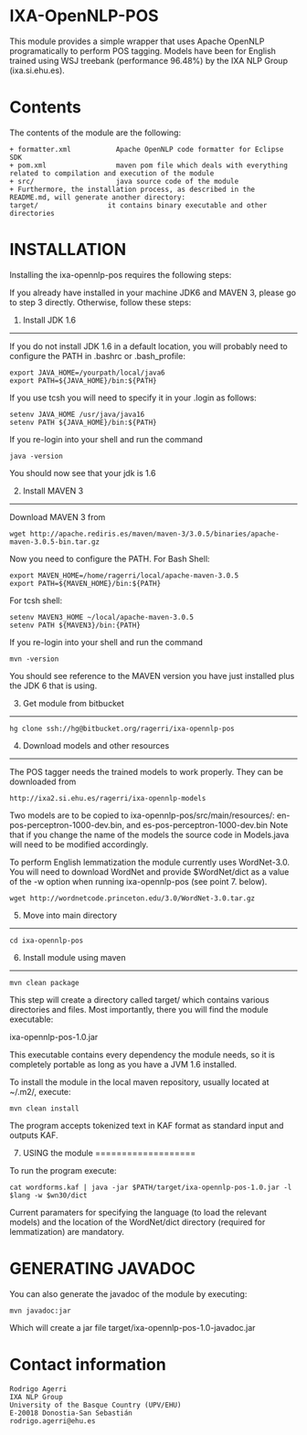 
IXA-OpenNLP-POS
===========

This module provides a simple wrapper that uses Apache OpenNLP
programatically to perform POS tagging.
Models have been for English trained using WSJ treebank (performance 96.48%)
by the IXA NLP Group (ixa.si.ehu.es).

Contents
========

The contents of the module are the following:

    + formatter.xml           Apache OpenNLP code formatter for Eclipse SDK
    + pom.xml                 maven pom file which deals with everything related to compilation and execution of the module
    + src/                    java source code of the module
    + Furthermore, the installation process, as described in the README.md, will generate another directory:
    target/                 it contains binary executable and other directories



INSTALLATION
============

Installing the ixa-opennlp-pos requires the following steps:

If you already have installed in your machine JDK6 and MAVEN 3, please go to step 3
directly. Otherwise, follow these steps:

1. Install JDK 1.6
-------------------

If you do not install JDK 1.6 in a default location, you will probably need to configure the PATH in .bashrc or .bash_profile:

````shell
export JAVA_HOME=/yourpath/local/java6
export PATH=${JAVA_HOME}/bin:${PATH}
````

If you use tcsh you will need to specify it in your .login as follows:

````shell
setenv JAVA_HOME /usr/java/java16
setenv PATH ${JAVA_HOME}/bin:${PATH}
````

If you re-login into your shell and run the command

````shell
java -version
````

You should now see that your jdk is 1.6

2. Install MAVEN 3
------------------

Download MAVEN 3 from

````shell
wget http://apache.rediris.es/maven/maven-3/3.0.5/binaries/apache-maven-3.0.5-bin.tar.gz
````

Now you need to configure the PATH. For Bash Shell:

````shell
export MAVEN_HOME=/home/ragerri/local/apache-maven-3.0.5
export PATH=${MAVEN_HOME}/bin:${PATH}
````

For tcsh shell:

````shell
setenv MAVEN3_HOME ~/local/apache-maven-3.0.5
setenv PATH ${MAVEN3}/bin:{PATH}
````

If you re-login into your shell and run the command

````shell
mvn -version
````

You should see reference to the MAVEN version you have just installed plus the JDK 6 that is using.

3. Get module from bitbucket
-------------------------

````shell
hg clone ssh://hg@bitbucket.org/ragerri/ixa-opennlp-pos
````

4. Download models and other resources
--------------------------------------

The POS tagger needs the trained models to work properly. They can be downloaded from

````shell
http://ixa2.si.ehu.es/ragerri/ixa-opennlp-models
````

Two models are to be copied to ixa-opennlp-pos/src/main/resources/: en-pos-perceptron-1000-dev.bin, and es-pos-perceptron-1000-dev.bin
Note that if you change the name of the models the source code in Models.java will need to be modified accordingly.


To perform English lemmatization the module currently uses WordNet-3.0. You will need to download WordNet and provide $WordNet/dict as
a value of the -w option when running ixa-opennlp-pos (see point 7. below).

````shell
wget http://wordnetcode.princeton.edu/3.0/WordNet-3.0.tar.gz
````

5. Move into main directory
---------------------------

````shell
cd ixa-opennlp-pos
````

6. Install module using maven
-----------------------------

````shell
mvn clean package
````

This step will create a directory called target/ which contains various directories and files.
Most importantly, there you will find the module executable:

ixa-opennlp-pos-1.0.jar

This executable contains every dependency the module needs, so it is completely portable as long
as you have a JVM 1.6 installed.

To install the module in the local maven repository, usually located at ~/.m2/, execute:

````shell
mvn clean install
````

The program accepts tokenized text in KAF format as standard input and outputs KAF.

7. USING the module
===================

To run the program execute:

````shell
cat wordforms.kaf | java -jar $PATH/target/ixa-opennlp-pos-1.0.jar -l $lang -w $wn30/dict
````

Current paramaters for specifying the language (to load the relevant models) and the location
of the WordNet/dict directory (required for lemmatization) are mandatory.

GENERATING JAVADOC
==================

You can also generate the javadoc of the module by executing:

````shell
mvn javadoc:jar
````

Which will create a jar file target/ixa-opennlp-pos-1.0-javadoc.jar


Contact information
===================

````shell
Rodrigo Agerri
IXA NLP Group
University of the Basque Country (UPV/EHU)
E-20018 Donostia-San Sebastián
rodrigo.agerri@ehu.es
````
